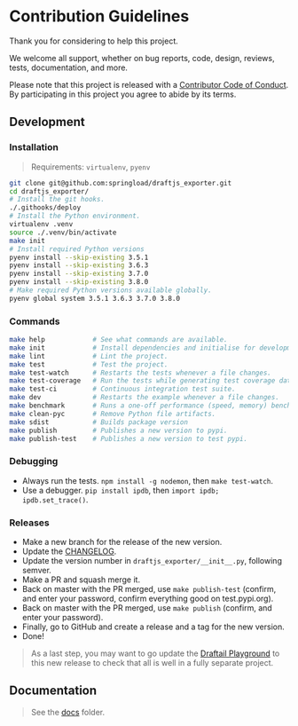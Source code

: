 # Contribution Guidelines

Thank you for considering to help this project.

We welcome all support, whether on bug reports, code, design, reviews, tests, documentation, and more.

Please note that this project is released with a [Contributor Code of Conduct](docs/CODE_OF_CONDUCT.md). By participating in this project you agree to abide by its terms.

## Development

### Installation

> Requirements: `virtualenv`, `pyenv`

```sh
git clone git@github.com:springload/draftjs_exporter.git
cd draftjs_exporter/
# Install the git hooks.
./.githooks/deploy
# Install the Python environment.
virtualenv .venv
source ./.venv/bin/activate
make init
# Install required Python versions
pyenv install --skip-existing 3.5.1
pyenv install --skip-existing 3.6.3
pyenv install --skip-existing 3.7.0
pyenv install --skip-existing 3.8.0
# Make required Python versions available globally.
pyenv global system 3.5.1 3.6.3 3.7.0 3.8.0
```

### Commands

```sh
make help            # See what commands are available.
make init            # Install dependencies and initialise for development.
make lint            # Lint the project.
make test            # Test the project.
make test-watch      # Restarts the tests whenever a file changes.
make test-coverage   # Run the tests while generating test coverage data.
make test-ci         # Continuous integration test suite.
make dev             # Restarts the example whenever a file changes.
make benchmark       # Runs a one-off performance (speed, memory) benchmark.
make clean-pyc       # Remove Python file artifacts.
make sdist           # Builds package version
make publish         # Publishes a new version to pypi.
make publish-test    # Publishes a new version to test pypi.
```

### Debugging

* Always run the tests. `npm install -g nodemon`, then `make test-watch`.
* Use a debugger. `pip install ipdb`, then `import ipdb; ipdb.set_trace()`.

### Releases

* Make a new branch for the release of the new version.
* Update the [CHANGELOG](https://github.com/springload/draftjs_exporter/CHANGELOG.md).
* Update the version number in `draftjs_exporter/__init__.py`, following semver.
* Make a PR and squash merge it.
* Back on master with the PR merged, use `make publish-test` (confirm, and enter your password, confirm everything good on test.pypi.org).
* Back on master with the PR merged, use `make publish` (confirm, and enter your password).
* Finally, go to GitHub and create a release and a tag for the new version.
* Done!

> As a last step, you may want to go update the [Draftail Playground](http://playground.draftail.org/) to this new release to check that all is well in a fully separate project.

## Documentation

> See the [docs](https://github.com/springload/draftjs_exporter/tree/master/docs) folder.
